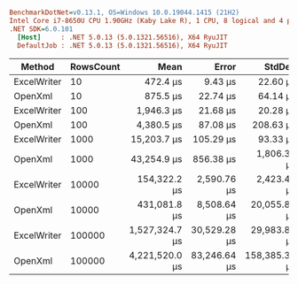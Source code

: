 ``` ini

BenchmarkDotNet=v0.13.1, OS=Windows 10.0.19044.1415 (21H2)
Intel Core i7-8650U CPU 1.90GHz (Kaby Lake R), 1 CPU, 8 logical and 4 physical cores
.NET SDK=6.0.101
  [Host]     : .NET 5.0.13 (5.0.1321.56516), X64 RyuJIT
  DefaultJob : .NET 5.0.13 (5.0.1321.56516), X64 RyuJIT


```
|      Method | RowsCount |           Mean |        Error |        StdDev |         Median |      Gen 0 |   Gen 1 |   Gen 2 |  Allocated |
|------------ |---------- |---------------:|-------------:|--------------:|---------------:|-----------:|--------:|--------:|-----------:|
| ExcelWriter |        10 |       472.4 μs |      9.43 μs |      22.60 μs |       478.3 μs |    41.5039 | 41.5039 | 41.5039 |     143 KB |
|     OpenXml |        10 |       875.5 μs |     22.74 μs |      64.14 μs |       861.9 μs |          - |       - |       - |      90 KB |
| ExcelWriter |       100 |     1,946.3 μs |     21.68 μs |      20.28 μs |     1,954.9 μs |    41.0156 | 41.0156 | 41.0156 |     143 KB |
|     OpenXml |       100 |     4,380.5 μs |     87.08 μs |     208.63 μs |     4,291.4 μs |    78.1250 |       - |       - |     338 KB |
| ExcelWriter |      1000 |    15,203.7 μs |    105.29 μs |      93.33 μs |    15,200.3 μs |    31.2500 | 31.2500 | 31.2500 |     145 KB |
|     OpenXml |      1000 |    43,254.9 μs |    856.38 μs |   1,806.39 μs |    42,586.7 μs |   666.6667 |       - |       - |   2,817 KB |
| ExcelWriter |     10000 |   154,322.2 μs |  2,590.76 μs |   2,423.40 μs |   154,047.3 μs |          - |       - |       - |     169 KB |
|     OpenXml |     10000 |   431,081.8 μs |  8,508.64 μs |  20,055.88 μs |   440,581.4 μs |  6000.0000 |       - |       - |  27,630 KB |
| ExcelWriter |    100000 | 1,527,324.7 μs | 30,529.28 μs |  29,983.84 μs | 1,532,736.7 μs |          - |       - |       - |     409 KB |
|     OpenXml |    100000 | 4,221,520.0 μs | 83,246.64 μs | 158,385.38 μs | 4,307,377.7 μs | 67000.0000 |       - |       - | 275,580 KB |
